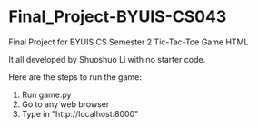 # Final_Project-BYUIS-CS043
Final Project for BYUIS CS Semester 2
Tic-Tac-Toe Game HTML

It all developed by Shuoshuo Li with no starter code.

Here are the steps to run the game:
1. Run game.py
2. Go to any web browser
3. Type in "http://localhost:8000"
